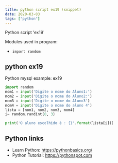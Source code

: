 ```yaml
---
title: python script ex19 (snippet)
date: 2020-03-03
tags: ["python"]
---
```

Python script 'ex19'


Modules used in program: 
* `import random`

## python ex19

Python mysql example: ex19

```python
import random
nom1 = input('Digite o nome do Aluno1:')
nom2 = input('Digite o nome do Aluno2:')
nom3 = input('Digite o nome do Aluno3')
nom4 = input('Digite o nome do aluno 4')
lista = [nom1, nom2, nom3, nom4]
i= random.randint(0, 3)

print('O aluno escolhido é : {}'.format(lista[i]))


```

## Python links

- Learn Python: https://pythonbasics.org/
- Python Tutorial: https://pythonspot.com

